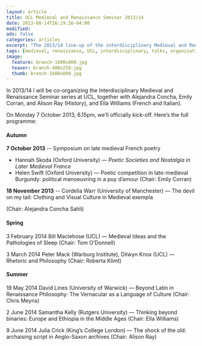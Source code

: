 ```yaml
---
layout: article
title: UCL Medieval and Renaissance Seminar 2013/14
date: 2013-08-14T16:19:16-04:00
modified:
ads: false
categories: articles
excerpt: "The 2013/14 line-up of the interdisciplinary Medieval and Renaissance Seminar series at UCL."
tags: [medieval, renaissance, UCL, interdisciplinary, talks, organization]
image:
  feature: branch-1600x800.jpg
  teaser: branch-400x250.jpg
  thumb: branch-1600x800.jpg
---
```


In 2013/14 I will be co-organizing the Interdisciplinary Medieval and Renaissance Seminar series at UCL, together with Alejandra Concha, Emily Corran, and Alison Ray (History), and Ella Williams (French and Italian).

On Monday 7 October 2013, 6.15pm, we’ll officially kick-off. Here’s the full programme:

#### Autumn

**7 October 2013** -- Symposium on late medieval French poetry
- Hannah Skoda (Oxford University) — *Poetic Societies and Nostalgia in Later Medieval France*
- Helen Swift (Oxford University) — Poetic competition in late-medieval Burgundy: political manoeuvring in a puy d’amour
(Chair: Emily Corran)

**18 November 2013** -- Cordelia Warr (University of Manchester) — The devil on my tail: Clothing and Visual Culture in Medieval exempla

(Chair: Alejandra Concha Sahli)

#### Spring

3 February 2014
Bill Maclehose (UCL) — Medieval Ideas and the Pathologies of Sleep
(Chair: Tom O’Donnell)

3 March 2014
Peter Mack (Warburg Institute), Dilwyn Knox (UCL) — Rhetoric and Philosophy
(Chair: Roberta Klimt)

#### Summer

19 May 2014
David Lines (University of Warwick) — Beyond Latin in Renaissance Philosophy: The Vernacular as a Language of Culture
(Chair: Chris Meyns)

2 June 2014
Samantha Kelly (Rutgers University) — Thinking beyond binaries: Europe and Ethiopia in the Middle Ages
(Chair: Ella Williams)

9 June 2014
Julia Crick (King’s College London) — The shock of the old: archaising script in Anglo-Saxon archives
(Chair: Alison Ray)